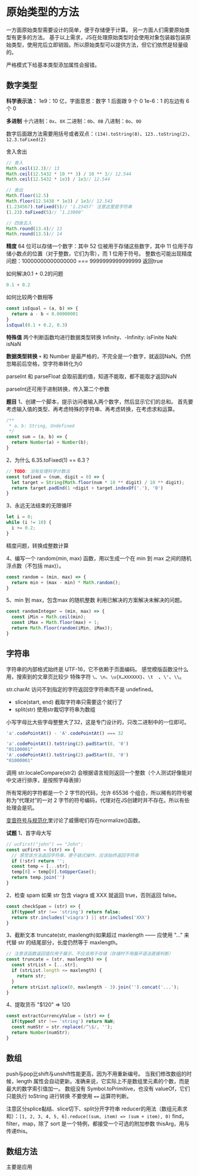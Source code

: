 # 原始类型的方法
一方面原始类型需要设计的简单，便于存储便于计算。
另一方面人们需要原始类型有更多的方法。
基于以上需求，JS在处理原始类型时会使用对象包装器包装原始类型，使用完后立即销毁。所以原始类型可以提供方法，但它们依然是轻量级的。

严格模式下给基本类型添加属性会报错。

## 数字类型
**科学表示法：**
1e9：10 亿，字面意思：数字 1 后面跟 9 个 0
1e-6：1 的左边有 6 个 0

**多进制**
十六进制：`0x`、`0X`
二进制：`0b`、`0B`
八进制：`0o`、`0O`

数字后面跟方法需要用括号或者双点：`(134).toString(8)`、`123..toString(2)`、`12.3.toFixed(2)`

舍入舍出
```javascript
// 舍入
Math.ceil(12.3)// 13
Math.ceil(12.5432 * 10 ** 3) / 10 ** 3// 12.544
Math.ceil(12.5432 * 1e3) / 1e3// 12.544

// 舍出
Math.floor(12.5)
Math.floor(12.5438 * 1e3) / 1e3// 12.543
(1.234567).toFixed(5)// '1.23457' 注意这里是字符串
(1.23).toFixed(5)// ’1.23000‘

// 四舍五入
Math.round(13.4)// 13
Math.round(13.5)// 14
```

**精度**
64 位可以存储一个数字：其中 52 位被用于存储这些数字，其中 11 位用于存储小数点的位置（对于整数，它们为零），而 1 位用于符号。
整数也可能出现精度问题：10000000000000000 === 9999999999999999 返回true

如何解决0.1 + 0.2的问题
```javascript
0.1 + 0.2
```

如何比较两个数相等
```javascript
const isEqual = (a, b) => {
  return a - b < 0.00000001
}
isEqual(0.1 + 0.2, 0.3)
```

**特殊值**
两个判断函数均进行数据类型转换
Infinity、-Infinity: isFinite
NaN: isNaN

**数据类型转换**
`+` 和 Number 是最严格的，不完全是一个数字，就返回NaN。仍然忽略前后空格，空字符串转化为0

parseInt 和 parseFloat 会取前面的值，知道不能取，都不能取才返回NaN

parseInt还可用于进制转换，传入第二个参数

**题目**
1、创建一个脚本，提示访问者输入两个数字，然后显示它们的总和。
首先要考虑输入值的类型、再考虑特殊的字符串、再考虑转换，在考虑求和运算。
```javascript
/**
 * a、b: String, Undefined
 */
const sum = (a, b) => {
  return Number(a) + Number(b);
}
```

2、为什么 6.35.toFixed(1) == 6.3？
```javascript
// TODO: 没有处理科学计数法
const toFixed = (num, digit = 0) => {
  let target = String(Math.floor(num * 10 ** digit) / 10 ** digit);
  return target.padEnd(1 +digit + target.indexOf('.'), '0')
}
```

3、永远无法结束的无限循环
```javascript
let i = 0;
while (i != 10) {
  i += 0.2;
}
```
精度问题，转换成整数计算

4、编写一个 random(min, max) 函数，用以生成一个在 min 到 max 之间的随机浮点数（不包括 max)）。

```javascript
const random = (min, max) => {
  return min + (max - min) * Math.random();
}
```

5、min 到 max，包含max 的随机整数
利用已解决的方案解决未解决的问题。
```javascript
const randomInteger = (min, max) => {
  const iMin = Math.ceil(min);
  const iMax = Math.floor(max) + 1;
  return Math.floor(random(iMin, iMax));
}
```

## 字符串
字符串的内部格式始终是 UTF-16，它不依赖于页面编码。
感觉模版函数没什么用，搜索到的文章页比较少
特殊字符 `\`、`\n`、`\u{X…XXXXXX}`、`\t  `、`\'`、`\\`。

str.charAt 访问不到指定的字符返回空字符串而不是 undefined。

- slice(start, end) 截取字符串只需要这个就行了
- split(str)  使用str裁切字符串为数组


小写字母比大些字母整整大了32，这是专门设计的，只改二进制中的一位即可。
```javascript
'a'.codePointAt() - 'A'.codePointAt() === 32

'a'.codePointAt().toString(2).padStart(8, '0')
"01100001"
'A'.codePointAt().toString(2).padStart(8, '0')
"01000001"
```

调用 str.localeCompare(str2) 会根据语言规则返回一个整数（个人测试好像能对中文进行排序，是按照字母表排）

所有常用的字符都是一个 2 字节的代码，允许 65536 个组合，所以稀有的符号被称为“代理对”的一对 2 字节的符号编码，代理对在JS创建时并不存在。所以有些处理会是坑。

[变音符号与规范化](https://zh.javascript.info/string#bian-yin-fu-hao-yu-gui-fan-hua)里讨论了威慑呢们存在normalize()函数。

**试题**
1、首字母大写
```javascript
// ucFirst("john") == "John";
const ucFirst = (str) => {
  // 感觉该方法返回字符串，便于链式操作，应该始终返回字符串
  if (!str) return '';
  const temp = [...str];
  temp[0] = temp[0].toUpperCase();
  return temp.join('')
}
```

2、检查 spam
如果 str 包含 viagra 或 XXX 就返回 true，否则返回 false。
```javascript
const checkSpam = (str) => {
  if(typeof str !== 'string') return false;
  return str.includes('viagra') || str.includes('XXX')
}
```

3、截断文本
truncate(str, maxlength)如果超过 maxlength —— 应使用 "…" 来代替 str 的结尾部分，长度仍然等于 maxlength。
```javascript
// 注意该函数返回值仅用于展示，不应该用于存储（存储时不用展开语法直接判断）
const truncate = (str, maxlength) => {
  const strList = [...str];
  if (strList.length <= maxlength) {
    return str;
  }
  return strList.splice(0, maxlength - 3).join('').concat('...');
}
```

4、提取货币
"$120" => 120
```javascript
const extractCurrencyValue = (str) => {
  if(typeof str !== 'string') return NaN;
  const numStr = str.replace(/^\$/, '');
  return Number(numStr);
}
```

## 数组
push与pop比shift与unshift性能更高，因为不用重新编号。
当我们修改数组的时候，length 属性会自动更新。准确来说，它实际上不是数组里元素的个数，而是最大的数字索引值加一。
数组没有 Symbol.toPrimitive，也没有 valueOf，它们只能执行 toString 进行转换
不要使用 `==` 运算符判断。

注意区分splice黏结、slice切下、split分开字符串
reducer的用法（数组元素求和）：`[1, 2, 3, 4, 5, 6].reduce((sum, item) => (sum + item), 0)`
find，filter，map，除了 sort 是一个特例，都接受一个可选的附加参数 thisArg，用与传递this。
## 数组方法
主要是应用
